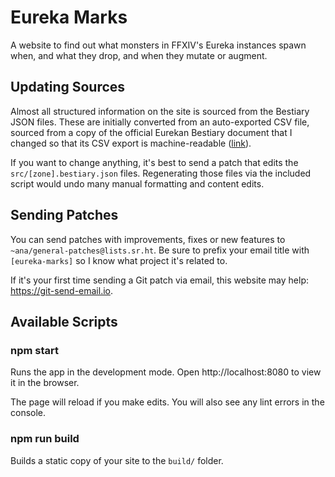 # Eureka Marks

A website to find out what monsters in FFXIV's Eureka instances
spawn when, and what they drop, and when they mutate or augment.

## Updating Sources

Almost all structured information on the site is sourced from the
Bestiary JSON files. These are initially converted from an auto-exported
CSV file, sourced from a copy of the official Eurekan Bestiary document
that I changed so that its CSV export is machine-readable ([link](https://docs.google.com/spreadsheets/d/1f22zAQuSEWysOMB-yzUk-WZe0FdKk8S34-xlDT1qRyk/edit?usp=sharing)).

If you want to change anything, it's best to send a patch that edits
the `src/[zone].bestiary.json` files. Regenerating those files via
the included script would undo many manual formatting and content edits.

## Sending Patches

You can send patches with improvements, fixes or new features to
`~ana/general-patches@lists.sr.ht`. Be sure to prefix your email
title with `[eureka-marks]` so I know what project it's related to.

If it's your first time sending a Git patch via email, this website
may help: https://git-send-email.io.

## Available Scripts

### npm start

Runs the app in the development mode.
Open http://localhost:8080 to view it in the browser.

The page will reload if you make edits.
You will also see any lint errors in the console.

### npm run build

Builds a static copy of your site to the `build/` folder.
